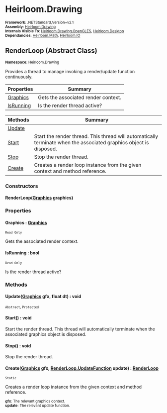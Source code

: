 # Heirloom.Drawing

<small>**Framework**: .NETStandard,Version=v2.1</small>  
<small>**Assembly**: [Heirloom.Drawing](../heirloom.drawing/heirloom.drawing.md)</small>  
<small>**Internals Visible To**: [Heirloom.Drawing.OpenGLES](../Heirloom.Drawing.OpenGLES/Heirloom.Drawing.OpenGLES.md), [Heirloom.Desktop](../Heirloom.Desktop/Heirloom.Desktop.md)</small>  
<small>**Dependancies**: [Heirloom.Math](../Heirloom.Math/Heirloom.Math.md), [Heirloom.IO](../Heirloom.IO/Heirloom.IO.md)</small>  

## RenderLoop (Abstract Class)
<small>**Namespace**: Heirloom.Drawing</sub></small>  

Provides a thread to manage invoking a render/update function continuously.

| Properties | Summary |
|------------|---------|
| [Graphics](#GRAD884C619) | Gets the associated render context. |
| [IsRunning](#ISRECDE47CD) | Is the render thread active? |

| Methods | Summary |
|---------|---------|
| [Update](#UPD29B0A88C) |  |
| [Start](#STADBEC304F) | Start the render thread. This thread will automatically terminate when the associated graphics object is disposed. |
| [Stop](#STO4AE17E3B) | Stop the render thread. |
| [Create](#CRE8781335C) | Creates a render loop instance from the given context and method reference. |

### Constructors

#### RenderLoop([Graphics](heirloom.drawing.graphics.md) graphics)

### Properties

#### <a name="GRAD884C619"></a>Graphics : [Graphics](heirloom.drawing.graphics.md)

<small>`Read Only`</small>

Gets the associated render context.

#### <a name="ISRECDE47CD"></a>IsRunning : bool

<small>`Read Only`</small>

Is the render thread active?

### Methods

#### <a name="UPD29B0A88C"></a>Update([Graphics](heirloom.drawing.graphics.md) gfx, float dt) : void

<small>`Abstract`, `Protected`</small>


#### <a name="STADBEC304F"></a>Start() : void


Start the render thread. This thread will automatically terminate when the associated graphics object is disposed.

#### <a name="STO4AE17E3B"></a>Stop() : void


Stop the render thread.

#### <a name="CRE8781335C"></a>Create([Graphics](heirloom.drawing.graphics.md) gfx, [RenderLoop.UpdateFunction](heirloom.drawing.renderloop.updatefunction.md) update) : [RenderLoop](heirloom.drawing.renderloop.md)

<small>`Static`</small>

Creates a render loop instance from the given context and method reference.

<small>**gfx**: <param name="gfx">The relevant graphics context.</param>  
</small>
<small>**update**: <param name="update">The relevant update function.</param>  
</small>

